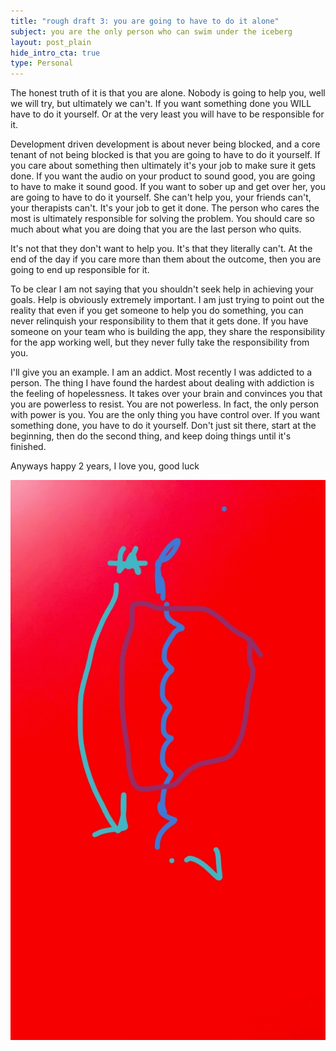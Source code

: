 ```yaml
---
title: "rough draft 3: you are going to have to do it alone"
subject: you are the only person who can swim under the iceberg
layout: post_plain
hide_intro_cta: true
type: Personal
---
```


The honest truth of it is that you are alone. Nobody is going to help you, well we will try, but ultimately we can't. If you want something done you WILL have to do it yourself. Or at the very least you will have to be responsible for it.

Development driven development is about never being blocked, and a core tenant of not being blocked is that you are going to have to do it yourself. If you care about something then ultimately it's your job to make sure it gets done. If you want the audio on your product to sound good, you are going to have to make it sound good. If you want to sober up and get over her, you are going to have to do it yourself. She can't help you, your friends can't, your therapists can't. It's your job to get it done. The person who cares the most is ultimately responsible for solving the problem. You should care so much about what you are doing that you are the last person who quits.

It's not that they don't want to help you. It's that they literally can't. At the end of the day if you care more than them about the outcome, then you are going to end up responsible for it.

To be clear I am not saying that you shouldn't seek help in achieving your goals. Help is obviously extremely important. I am just trying to point out the reality that even if you get someone to help you do something, you can never relinquish your responsibility to them that it gets done. If you have someone on your team who is building the app, they share the responsibility for the app working well, but they never fully take the responsibility from you.

I'll give you an example. I am an addict. Most recently I was addicted to a person. The thing I have found the hardest about dealing with addiction is the feeling of hopelessness. It takes over your brain and convinces you that you are powerless to resist. You are not powerless. In fact, the only person with power is you. You are the only thing you have control over. If you want something done, you have to do it yourself. Don't just sit there, start at the beginning, then do the second thing, and keep doing things until it's finished.

Anyways happy 2 years, I love you, good luck

![Iceberg](/images/iceberg.jpeg)

